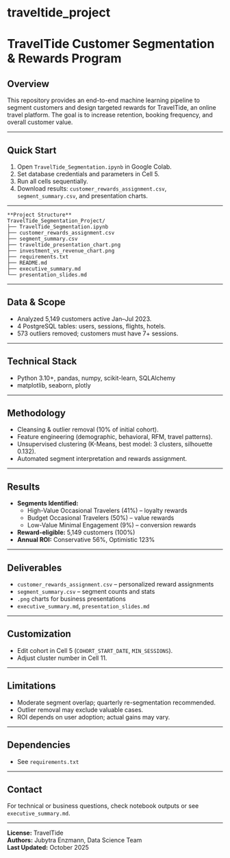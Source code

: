 # traveltide_project

# TravelTide Customer Segmentation & Rewards Program

## Overview

This repository provides an end-to-end machine learning pipeline to segment customers and design targeted rewards for TravelTide, an online travel platform. The goal is to increase retention, booking frequency, and overall customer value.

---

## Quick Start

1. Open `TravelTide_Segmentation.ipynb` in Google Colab.
2. Set database credentials and parameters in Cell 5.
3. Run all cells sequentially.
4. Download results: `customer_rewards_assignment.csv`, `segment_summary.csv`, and presentation charts.

---
```
**Project Structure**
TravelTide_Segmentation_Project/
├── TravelTide_Segmentation.ipynb
├── customer_rewards_assignment.csv
├── segment_summary.csv
├── traveltide_presentation_chart.png
├── investment_vs_revenue_chart.png
├── requirements.txt
├── README.md
├── executive_summary.md
└── presentation_slides.md
```


---

## Data & Scope

- Analyzed 5,149 customers active Jan–Jul 2023.
- 4 PostgreSQL tables: users, sessions, flights, hotels.
- 573 outliers removed; customers must have 7+ sessions.

---

## Technical Stack

- Python 3.10+, pandas, numpy, scikit-learn, SQLAlchemy
- matplotlib, seaborn, plotly

---

## Methodology

- Cleansing & outlier removal (10% of initial cohort).
- Feature engineering (demographic, behavioral, RFM, travel patterns).
- Unsupervised clustering (K-Means, best model: 3 clusters, silhouette 0.132).
- Automated segment interpretation and rewards assignment.

---

## Results

- **Segments Identified:**
  - High-Value Occasional Travelers (41%) – loyalty rewards
  - Budget Occasional Travelers (50%) – value rewards
  - Low-Value Minimal Engagement (9%) – conversion rewards
- **Reward-eligible:** 5,149 customers (100%)
- **Annual ROI:** Conservative 56%, Optimistic 123%

---

## Deliverables

- `customer_rewards_assignment.csv` – personalized reward assignments
- `segment_summary.csv` – segment counts and stats
- `.png` charts for business presentations
- `executive_summary.md`, `presentation_slides.md`

---

## Customization

- Edit cohort in Cell 5 (`COHORT_START_DATE`, `MIN_SESSIONS`).
- Adjust cluster number in Cell 11.

---

## Limitations

- Moderate segment overlap; quarterly re-segmentation recommended.
- Outlier removal may exclude valuable cases.
- ROI depends on user adoption; actual gains may vary.

---

## Dependencies

- See `requirements.txt`

---

## Contact

For technical or business questions, check notebook outputs or see `executive_summary.md`.

---

**License:** TravelTide  
**Authors:** Jubytra Enzmann, Data Science Team  
**Last Updated:** October 2025
